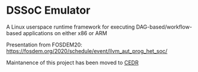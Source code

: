 # DSSoC Emulator
A Linux userspace runtime framework for executing DAG-based/workflow-based applications on either x86 or ARM

Presentation from FOSDEM20:
https://fosdem.org/2020/schedule/event/llvm_aut_prog_het_soc/

Maintanence of this project has been moved to [CEDR](https://www.github.com/ua-rcl/CEDR)

